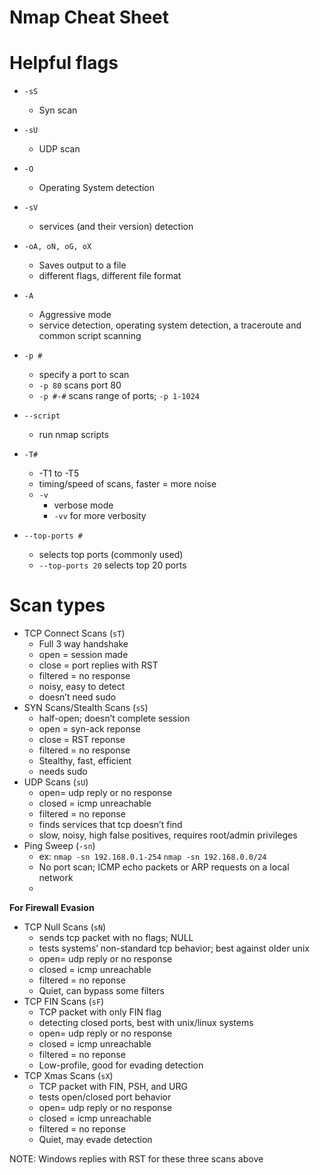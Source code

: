 # Nmap Cheat Sheet

# Helpful flags

- `-sS`
    - Syn scan
- `-sU`
    - UDP scan
- `-O`
    - Operating System detection
- `-sV`
    - services (and their version) detection
- `-oA, oN, oG, oX`
    - Saves output to a file
    - different flags, different file format
- `-A`
    - Aggressive mode
    - service detection, operating system detection, a traceroute and common script scanning

- `-p #`
    - specify a port to scan
    - `-p 80` scans port 80
    - `-p #-#` scans range of ports; 
    `-p 1-1024`
- `--script`
    - run nmap scripts
- `-T#`
    - -T1 to -T5
    - timing/speed of scans, faster = more noise
    - `-v`
        - verbose mode
        - `-vv` for more verbosity
- `--top-ports #`
    - selects top ports (commonly used)
    - `--top-ports 20` selects top 20 ports

# Scan types

- TCP Connect Scans (`sT`)
    - Full 3 way handshake
    - open = session made
    - close = port replies with RST
    - filtered = no response
    - noisy, easy to detect
    - doesn’t need sudo
- SYN Scans/Stealth Scans (`sS`)
    - half-open; doesn’t complete session
    - open = syn-ack reponse
    - close = RST reponse
    - filtered = no response
    - Stealthy, fast, efficient
    - needs sudo
- UDP Scans (`sU`)
    - open= udp reply or no response
    - closed = icmp unreachable
    - filtered = no reponse
    - finds services that tcp doesn’t find
    - slow, noisy, high false positives, requires root/admin privileges
- Ping Sweep (`-sn`)
    - ex: `nmap -sn 192.168.0.1-254` 
    `nmap -sn 192.168.0.0/24`
    - No port scan; ICMP echo packets or ARP requests on a local network
    - 

**For Firewall Evasion**

- TCP Null Scans (`sN`)
    - sends tcp packet with no flags; NULL
    - tests systems’ non-standard tcp behavior; best against older unix
    - open= udp reply or no response
    - closed = icmp unreachable
    - filtered = no reponse
    - Quiet, can bypass some filters
- TCP FIN Scans (`sF`)
    - TCP packet with only FIN flag
    - detecting closed ports, best with unix/linux systems
    - open= udp reply or no response
    - closed = icmp unreachable
    - filtered = no reponse
    - Low-profile, good for evading detection
- TCP Xmas Scans (`sX`)
    - TCP packet with FIN, PSH, and URG
    - tests open/closed port behavior
    - open= udp reply or no response
    - closed = icmp unreachable
    - filtered = no reponse
    - Quiet, may evade detection

NOTE: Windows replies with RST for these three scans above